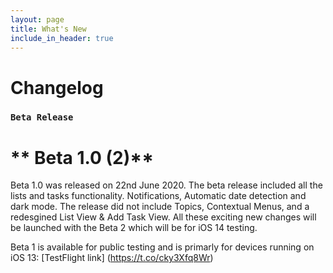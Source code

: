 ```yaml
---
layout: page
title: What's New
include_in_header: true
---
```


# Changelog

### `Beta Release`
# ** Beta 1.0 (2)**
Beta 1.0 was released on 22nd June 2020. The beta release included all the lists and tasks functionality. Notifications, Automatic date detection and dark mode. 
The release did not include Topics, Contextual Menus, and a redesgined List View & Add Task View. All these exciting new changes will be launched with the Beta 2 which will be for iOS 14 testing. 

Beta 1 is available for public testing and is primarly for devices running on iOS 13: [TestFlight link] (https://t.co/cky3Xfq8Wr)
<br>
